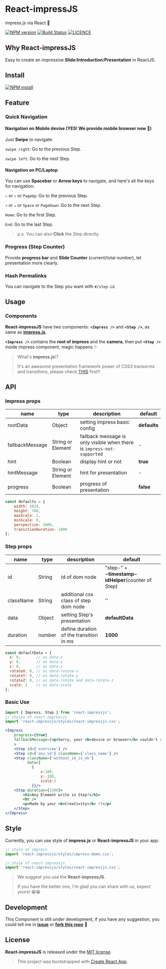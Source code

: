 # React-impressJS

impress.js via React :tada:

[![NPM version][npm-image]][npm-url]
[![Build Status][travis-image]][travis-url]
[![LICENCE][licence-image]][licence-url]

[npm-image]: https://img.shields.io/npm/v/react-impressjs.svg
[npm-url]: https://www.npmjs.com/package/react-impressjs
[travis-image]: https://travis-ci.org/GeorgioWan/react-impressjs.svg?branch=master
[travis-url]: https://travis-ci.org/GeorgioWan/react-impressjs
[licence-image]: https://img.shields.io/npm/l/react-impressjs.svg
[licence-url]: https://github.com/GeorgioWan/react-impressjs/blob/master/LICENSE

## Why React-impressJS

Easy to create an impressive **Slide**/**Introduction**/**Presentation** in ReactJS.

## Install

[![NPM install](https://nodei.co/npm/react-impressjs.png)](https://www.npmjs.com/package/react-impressjs)

## Feature

### Quick Navigation

#### Navigation on Mobile devise (YES! We provide mobile browser now :tada:)

Just **Swipe** to navigate:

`swipe right`: Go to the previous Step.

`swipe left`: Go to the next Step.

#### Navigation on PC/Laptop

You can use **Spacebar** or **Arrow keys** to navigate, and here's all the keys for navigation:

`←` or `↑` or `PageUp`: Go to the previous Step.

`→` or `↓` or `Space` or `PageDown`: Go to the next Step.

`Home`: Go to the first Step.

`End`: Go to the last Step.

> p.s. You can also **Click** the Step directly.

### Progress (Step Counter)

Provide **progress bar** and **Slide Counter** (current/total number), let presentation more clearly.

### Hash Permalinks

You can navigate to the Step you want with `#/step-id`.

## Usage

### Components

**React-impressJS** have two components: **`<Impress />`** and **`<Step />`**, as same as [**impress.js**](https://github.com/impress/impress.js/).

**`<Impress />`** contains the **root of impress** and the **camera**, then put **`<Step />`** inside impress component, magic happens :sparkles:

> What's **impress.js**!? 
>
> It's an awesome presentation framework power of CSS3 transorms and transitions, please check [THIS](https://github.com/impress/impress.js) first!!

## API

### Impress props

| name     | type    | description     | default      |
|----------|----------------|----------|--------------|
|rootData | Object | setting impress basic config | **defaults** |
|fallbackMessage | String or Element | fallback message is only visible when there is `impress-not-supported` | - |
|hint | Boolean | display hint or not | **true** |
|hintMessage | String or Element | hint for presentation | - |
|progress | Boolean | progress of presentation | **false** |

```js
const defaults = {
    width: 1024,
    height: 768,
    maxScale: 1,
    minScale: 0,
    perspective: 1000,
    transitionDuration: 1000
};
```

### Step props

| name     | type    | description     | default      |
|----------|----------------|----------|--------------|
|id | String | id of dom node | "step-" + ~**timestamp**~ **idHelper**(counter of Step) |
|className | String | additional css class of step dom node | '' |
|data | Object | setting Step's presentation | **defaultData** |
|duration | number | define duration of the transition in ms  | **1000** |

```js
const defaultData = {
  x: 0,       // as data-x
  y: 0,       // as data-y
  z: 0,       // as data-z
  rotateX: 0, // as data-rotate-x
  rotateY: 0, // as data-rotate-y
  rotateZ: 0, // as data-rotate and data-rotate-z
  scale: 1    // as data-scale
};
```

### Basic Use

```jsx
import { Impress, Step } from 'react-impressjs';
// styles of react-impressjs
import 'react-impressjs/styles/react-impressjs.css';

<Impress 
    progress={true}
    fallbackMessage={<p>Sorry, your <b>device or browser</b> couldn't support well.</p>}
    >
    <Step id={'overview'} /> 
    <Step id={'any_id'} className={'class_name'} />
    <Step className={'without_id_is_ok'} 
          data={
            {
                x:100,
                y:-100,
                scale:2
            }}/>
    <Step duration={1500}>
        <h1>Any Element write in Step!</h1>
        <hr />
        <p>Made by your <b>Creativity</b> !!</p>
    </Step>
</Impress>
```

## Style

Currently, you can use style of **impress.js** or **React-impressJS** in your app:

```js
// style of impress
import 'react-impressjs/styles/impress-demo.css';

// style of react-impressjs
import 'react-impressjs/styles/react-impressjs.css';
```

> We suggest you use the **React-impressJS**.
>
> If you have the better one, I'm glad you can share with us, expect yours! :grin::grin:

## Development

This Component is still under development, if you have any suggestion, you could tell me in [**issue**](https://github.com/GeorgioWan/react-impressjs/issues) or [**fork this repo**](https://github.com/GeorgioWan/react-impressjs#fork-destination-box) :muscle:

## License

**React-impressJS** is released under the [MIT license](https://github.com/GeorgioWan/react-impressjs/blob/master/LICENSE).


> This project was bootstrapped with [Create React App](https://github.com/facebookincubator/create-react-app).
